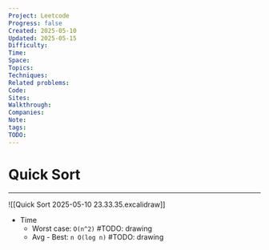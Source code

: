 ```yaml
---
Project: Leetcode
Progress: false
Created: 2025-05-10
Updated: 2025-05-15
Difficulty: 
Time: 
Space: 
Topics: 
Techniques: 
Related problems: 
Code: 
Sites: 
Walkthrough: 
Companies: 
Note: 
tags: 
TODO: 
---
```

# Quick Sort
---

![[Quick Sort 2025-05-10 23.33.35.excalidraw]]


- Time
	- Worst case: `O(n^2)` #TODO: drawing
	- Avg - Best: `n O(log n)`  #TODO: drawing



